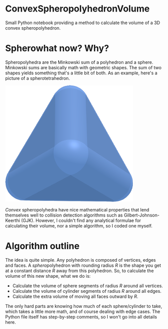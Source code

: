 # ConvexSpheropolyhedronVolume
Small Python notebook providing a method to calculate the volume of a 3D convex spheropolyhedron.

# Spherowhat now? Why?

Spheropolyhedra are the Minkowski sum of a polyhedron and a sphere. Minkowski sums are basically math with geometric shapes. The sum of two shapes yields something that's a little bit of both. As an example, here's a picture of a spherotetrahedron.

![Spherotetrahedron](Spherotetrahedron.png)

*Convex* spheropolyhedra have nice mathematical properties that lend themselves well to collision detection algorithms such as  Gilbert-Johnson-Keerthi (GJK). However, I couldn't find any analytical formulae for calculating their volume, nor a simple algorithm, so I coded one myself. 

# Algorithm outline

The idea is quite simple. Any polyhedron is composed of vertices, edges and faces. A *sphero*polyhedron with rounding radius *R* is the shape you get at a constant distance *R* away from this polyhedron. So, to calculate the volume of this new shape, what we do is:

- Calculate the volume of sphere segments of radius *R* around all vertices.
- Calculate the volume of cylinder segments of radius *R* around all edges.
- Calculate the extra volume of moving all faces outward by *R*.

The only hard parts are knowing how much of each sphere/cylinder to take, which takes a little more math, and of course dealing with edge cases. The Python file itself has step-by-step comments, so I won't go into all details here.
